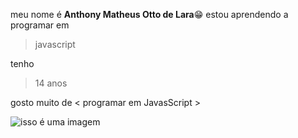 meu nome é **Anthony Matheus Otto de Lara**:grin:
estou aprendendo a programar em
>javascript

tenho
>14 anos

gosto muito de 
< programar em JavasScript >

![isso é uma imagem](https://img.shields.io/badge/JavaScript-323330?style=for-the-badge&logo=javascript&logoColor=F7DF1E)
